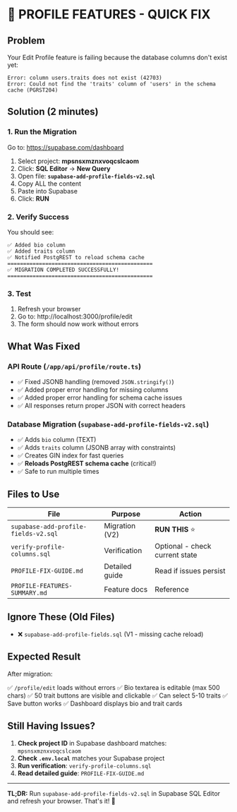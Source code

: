 # 🚨 PROFILE FEATURES - QUICK FIX

## Problem

Your Edit Profile feature is failing because the database columns don't exist yet:

```
Error: column users.traits does not exist (42703)
Error: Could not find the 'traits' column of 'users' in the schema cache (PGRST204)
```

## Solution (2 minutes)

### 1. Run the Migration

Go to: https://supabase.com/dashboard

1. Select project: **mpsnsxmznxvoqcslcaom**
2. Click: **SQL Editor** → **New Query**
3. Open file: **`supabase-add-profile-fields-v2.sql`**
4. Copy ALL the content
5. Paste into Supabase
6. Click: **RUN**

### 2. Verify Success

You should see:
```
✅ Added bio column
✅ Added traits column
✅ Notified PostgREST to reload schema cache
==============================================
✅ MIGRATION COMPLETED SUCCESSFULLY!
==============================================
```

### 3. Test

1. Refresh your browser
2. Go to: http://localhost:3000/profile/edit
3. The form should now work without errors

## What Was Fixed

### API Route (`/app/api/profile/route.ts`)
- ✅ Fixed JSONB handling (removed `JSON.stringify()`)
- ✅ Added proper error handling for missing columns
- ✅ Added proper error handling for schema cache issues
- ✅ All responses return proper JSON with correct headers

### Database Migration (`supabase-add-profile-fields-v2.sql`)
- ✅ Adds `bio` column (TEXT)
- ✅ Adds `traits` column (JSONB array with constraints)
- ✅ Creates GIN index for fast queries
- ✅ **Reloads PostgREST schema cache** (critical!)
- ✅ Safe to run multiple times

## Files to Use

| File | Purpose | Action |
|------|---------|--------|
| `supabase-add-profile-fields-v2.sql` | Migration (V2) | **RUN THIS** ⭐ |
| `verify-profile-columns.sql` | Verification | Optional - check current state |
| `PROFILE-FIX-GUIDE.md` | Detailed guide | Read if issues persist |
| `PROFILE-FEATURES-SUMMARY.md` | Feature docs | Reference |

## Ignore These (Old Files)

- ❌ `supabase-add-profile-fields.sql` (V1 - missing cache reload)

## Expected Result

After migration:

✅ `/profile/edit` loads without errors
✅ Bio textarea is editable (max 500 chars)
✅ 50 trait buttons are visible and clickable
✅ Can select 5-10 traits
✅ Save button works
✅ Dashboard displays bio and trait cards

## Still Having Issues?

1. **Check project ID** in Supabase dashboard matches: `mpsnsxmznxvoqcslcaom`
2. **Check `.env.local`** matches your Supabase project
3. **Run verification**: `verify-profile-columns.sql`
4. **Read detailed guide**: `PROFILE-FIX-GUIDE.md`

---

**TL;DR:** Run `supabase-add-profile-fields-v2.sql` in Supabase SQL Editor and refresh your browser. That's it! 🎉
